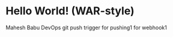 Hello World! (WAR-style)
===============

Mahesh Babu DevOps git push trigger for pushing1 for webhook1
